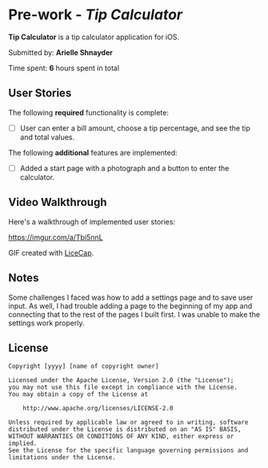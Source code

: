 # Pre-work - *Tip Calculator*

**Tip Calculator** is a tip calculator application for iOS.

Submitted by: **Arielle Shnayder**

Time spent: **6** hours spent in total

## User Stories

The following **required** functionality is complete:

* [ ] User can enter a bill amount, choose a tip percentage, and see the tip and total values.

The following **additional** features are implemented:

- [ ] Added a start page with a photograph and a button to enter the calculator. 

## Video Walkthrough 

Here's a walkthrough of implemented user stories:

https://imgur.com/a/Tbi5nnL

GIF created with [LiceCap](http://www.cockos.com/licecap/).

## Notes

Some challenges I faced was how to add a settings page and to save user input. As well, I had trouble adding a page to the beginning of my app and connecting that to the rest of the pages I built first. I was unable to make the settings work properly.

## License

    Copyright [yyyy] [name of copyright owner]

    Licensed under the Apache License, Version 2.0 (the "License");
    you may not use this file except in compliance with the License.
    You may obtain a copy of the License at

        http://www.apache.org/licenses/LICENSE-2.0

    Unless required by applicable law or agreed to in writing, software
    distributed under the License is distributed on an "AS IS" BASIS,
    WITHOUT WARRANTIES OR CONDITIONS OF ANY KIND, either express or implied.
    See the License for the specific language governing permissions and
    limitations under the License.
